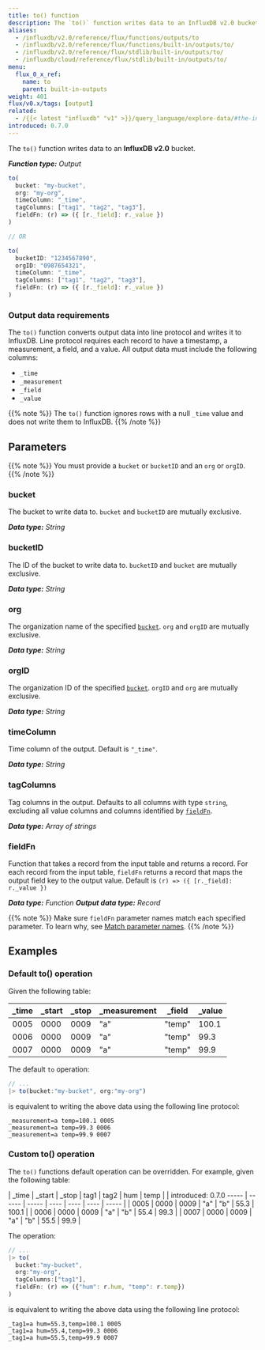 ```yaml
---
title: to() function
description: The `to()` function writes data to an InfluxDB v2.0 bucket.
aliases:
  - /influxdb/v2.0/reference/flux/functions/outputs/to
  - /influxdb/v2.0/reference/flux/functions/built-in/outputs/to/
  - /influxdb/v2.0/reference/flux/stdlib/built-in/outputs/to/
  - /influxdb/cloud/reference/flux/stdlib/built-in/outputs/to/
menu:
  flux_0_x_ref:
    name: to
    parent: built-in-outputs
weight: 401
flux/v0.x/tags: [output]
related:
  - /{{< latest "influxdb" "v1" >}}/query_language/explore-data/#the-into-clause, InfluxQL – SELECT INTO
introduced: 0.7.0
---
```


The `to()` function writes data to an **InfluxDB v2.0** bucket.

_**Function type:** Output_

```js
to(
  bucket: "my-bucket",
  org: "my-org",
  timeColumn: "_time",
  tagColumns: ["tag1", "tag2", "tag3"],
  fieldFn: (r) => ({ [r._field]: r._value })
)

// OR

to(
  bucketID: "1234567890",
  orgID: "0987654321",
  timeColumn: "_time",
  tagColumns: ["tag1", "tag2", "tag3"],
  fieldFn: (r) => ({ [r._field]: r._value })
)
```

### Output data requirements
The `to()` function converts output data into line protocol and writes it to InfluxDB.
Line protocol requires each record to have a timestamp, a measurement, a field, and a value.
All output data must include the following columns:

- `_time`
- `_measurement`
- `_field`
- `_value`

{{% note %}}
The `to()` function ignores rows with a null `_time` value and does not write
them to InfluxDB.
{{% /note %}}

## Parameters

{{% note %}}
You must provide a `bucket` or `bucketID` and an `org` or `orgID`.
{{% /note %}}

### bucket
The bucket to write data to.
`bucket` and `bucketID` are mutually exclusive.

_**Data type:** String_

### bucketID
The ID of the bucket to write data to.
`bucketID` and `bucket` are mutually exclusive.

_**Data type:** String_

### org
The organization name of the specified [`bucket`](#bucket).
`org` and `orgID` are mutually exclusive.

_**Data type:** String_

### orgID
The organization ID of the specified [`bucket`](#bucket).
`orgID` and `org` are mutually exclusive.

_**Data type:** String_

<!-- ### host
The remote InfluxDB host to which to write.
_If specified, a `token` is required._

_**Data type:** String_

### token
The authorization token to use when writing to a remote host.
_Required when a `host` is specified._

_**Data type:** String_ -->

### timeColumn
Time column of the output.
Default is `"_time"`.

_**Data type:** String_

### tagColumns
Tag columns in the output.
Defaults to all columns with type `string`, excluding all value columns and columns
identified by [`fieldFn`](#fieldfn).

_**Data type:** Array of strings_

### fieldFn
Function that takes a record from the input table and returns a record.
For each record from the input table, `fieldFn` returns a record that maps the
output field key to the output value.
Default is `(r) => ({ [r._field]: r._value })`

_**Data type:** Function_
_**Output data type:** Record_

{{% note %}}
Make sure `fieldFn` parameter names match each specified parameter.
To learn why, see [Match parameter names](/influxdb/v2.0/reference/flux/language/data-model/#match-parameter-names).
{{% /note %}}

## Examples

### Default to() operation

Given the following table:

| _time | _start | _stop | _measurement | _field | _value |
| ----- | ------ | ----- | ------------ | ------ | ------ |
| 0005  | 0000   | 0009  | "a"          | "temp" | 100.1  |
| 0006  | 0000   | 0009  | "a"          | "temp" | 99.3   |
| 0007  | 0000   | 0009  | "a"          | "temp" | 99.9   |

The default `to` operation:

```js
// ...
|> to(bucket:"my-bucket", org:"my-org")
```

is equivalent to writing the above data using the following line protocol:

```
_measurement=a temp=100.1 0005
_measurement=a temp=99.3 0006
_measurement=a temp=99.9 0007
```

### Custom to() operation

The `to()` functions default operation can be overridden. For example, given the following table:

| _time | _start | _stop | tag1 | tag2 | hum  | temp  |
| introduced: 0.7.0
----- | ------ | ----- | ---- | ---- | ---- | ----- |
| 0005  | 0000   | 0009  | "a"  | "b"  | 55.3 | 100.1 |
| 0006  | 0000   | 0009  | "a"  | "b"  | 55.4 | 99.3  |
| 0007  | 0000   | 0009  | "a"  | "b"  | 55.5 | 99.9  |

The operation:

```js
// ...
|> to(
  bucket:"my-bucket",
  org:"my-org",
  tagColumns:["tag1"],
  fieldFn: (r) => ({"hum": r.hum, "temp": r.temp})
)
```

is equivalent to writing the above data using the following line protocol:

```
_tag1=a hum=55.3,temp=100.1 0005
_tag1=a hum=55.4,temp=99.3 0006
_tag1=a hum=55.5,temp=99.9 0007
```
